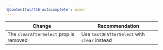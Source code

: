 ```yaml
---
'@contentful/f36-autocomplete': minor
---
```


| Change | Recommendation |
|--------|--------|
| The `clearAfterSelect` prop is removed | Use `textOnAfterSelect` with `clear` instead |

